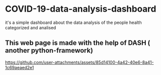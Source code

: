# COVID-19-data-analysis-dashboard
it's a simple dashboard about the data analysis of the people health categorized and analised 

## This web page is made with the help of DASH ( another python-framework)

https://github.com/user-attachments/assets/85d14100-4a42-40e6-8a41-1c69aeaed2e1


